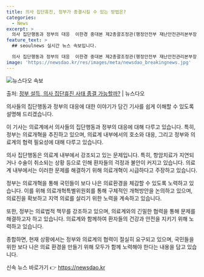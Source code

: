 ```yaml
---
title: 의사 집단휴진, 정부가 종결시킬 수 있는 방법은?
categories:
  - News
excerpt: >
  의사 집단행동과 정부의 대응  이한경 중대본 제2총괄조정관(행정안전부 재난안전관리본부장)은 13일 “정부는 …
feature_text: >
  ## seoulnews 실시간 뉴스 속보입니다.

  의사 집단행동과 정부의 대응  이한경 중대본 제2총괄조정관(행정안전부 재난안전관리본부장)은 13일 “정부는 …
image: 'https://newsdao.kr/res/images/meta/newsdao_breakingnews.jpg'
---
```


![뉴스다오 속보](https://newsdao.kr/res/images/meta/newsdao_breakingnews.jpg)

<p>출처: <a href="https://newsdao.kr/4222" rel="dofollow">정부 설득, 의사 집단휴진 사태 종결 가능할까?</a> | 뉴스다오</p>

의사들의 집단행동과 정부의 대응에 대한 이야기가 담긴 기사를 쉽게 이해할 수 있도록 설명해 드리겠습니다.

이 기사는 의료계에서 의사들의 집단행동과 정부의 대응에 대해 다루고 있습니다. 특히, 정부는 의료개혁을 추진하고 있으며, 의료계 내부에서의 호소와 대응, 그리고 정부와 의료계의 협력 필요성에 대해 다루고 있습니다. 

의사 집단행동은 의료계 내부에서 강조되고 있는 문제입니다. 특히, 항암치료가 지연되거나 수술이 취소되는 상황 등으로 인해 환자들의 걱정과 불안이 커지고 있습니다. 의료계 내부에서는 이러한 문제를 해결하기 위해 의료개혁이 시급하다고 주장하고 있습니다. 

정부는 의료개혁을 통해 국민들이 보다 나은 의료환경을 체감할 수 있도록 노력하고 있습니다. 이를 위해 의료개혁특별위원회를 통해 구체적인 개혁방안을 논의하고 있으며, 의료진을 확보하고 지역 의료를 살리기 위한 노력을 계속하고 있습니다.

또한, 정부는 의료법적 책무를 강조하고 있으며, 의료계와의 긴밀한 협력을 통해 문제를 해결하고자 하고 있습니다. 의료계와 함께하여 환자들의 건강과 안전을 지키기 위해 노력하고 있습니다.

종합하면, 현재 상황에서는 정부와 의료계의 협력이 절실히 요구되고 있으며, 국민들을 위한 보다 나은 의료 환경을 만들기 위해 모두가 함께 노력해야 한다는 내용을 담고 있습니다. 

신속 뉴스 바로가기 👉 <a href="https://newsdao.kr" rel="dofollow">https://newsdao.kr</a>


